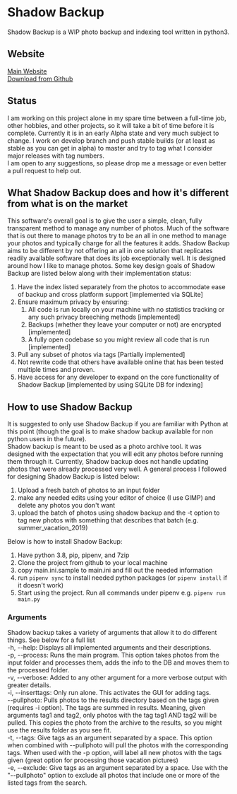 # Shadow Backup

Shadow Backup is a WIP photo backup and indexing tool written in python3.

## Website

[Main Website](https://jamesgaither.com/projects)  
[Download from Github](https://github.com/JamesGaither/shadow_backup/)

## Status

I am working on this project alone in my spare time between a full-time job, other hobbies, and other projects, so it will take a bit of time before it is complete. Currently it is in an early Alpha state and very much subject to change. I work on develop branch and push stable builds (or at least as stable as you can get in alpha) to master and try to tag what I consider major releases with tag numbers.  
I am open to any suggestions, so please drop me a message or even better a pull request to help out.

## What Shadow Backup does and how it's different from what is on the market

This software's overall goal is to give the user a simple, clean, fully transparent method to manage any number of photos. Much of the software that is out there to manage photos try to be an all in one method to manage your photos and typically charge for all the features it adds. Shadow Backup aims to be different by not offering an all in one solution that replicates readily available software that does its job exceptionally well. It is designed around how I like to manage photos. Some key design goals of Shadow Backup are listed below along with their implementation status:

1. Have the index listed separately from the photos to accommodate ease of backup and cross platform support [implemented via SQLite]
2. Ensure maximum privacy by ensuring:
    1. All code is run locally on your machine with no statistics tracking or any such privacy breeching methods [implemented]
    2. Backups (whether they leave your computer or not) are encrypted [implemented]
    3. A fully open codebase so you might review all code that is run [implemented]
3. Pull any subset of photos via tags [Partially implemented]
4. Not rewrite code that others have available online that has been tested multiple times and proven.
5. Have access for any developer to expand on the core functionality of Shadow Backup [implemented by using SQLite DB for indexing]

## How to use Shadow Backup

It is suggested to only use Shadow Backup if you are familiar with Python at this point (though the goal is to make shadow backup available for non python users in the future).  
Shadow backup is meant to be used as a photo archive tool. it was designed with the expectation that you will edit any photos before running them through it. Currently, Shadow backup does not handle updating photos that were already processed very well. A general process I followed for designing Shadow Backup is listed below:  

1. Upload a fresh batch of photos to an input folder
2. make any needed edits using your editor of choice (I use GIMP) and delete any photos you don't want
3. upload the batch of photos using shadow backup and the -t option to tag new photos with something that describes that batch (e.g. summer_vacation_2019)  

Below is how to install Shadow Backup:  

1. Have python 3.8, pip, pipenv, and 7zip
2. Clone the project from github to your local machine
3. copy main.ini.sample to main.ini and fill out the needed information
4. run `pipenv sync` to install needed python packages (or `pipenv install` if it doesn't work)
5. Start using the project. Run all commands under pipenv e.g. `pipenv run main.py`

### Arguments

Shadow backup takes a variety of arguments that allow it to do different things. See below for a full list  
-h, --help: Displays all implemented arguments and their descriptions.  
-p, --process: Runs the main program. This option takes photos from the input folder and processes them, adds the info to the DB and moves them to the processed folder.  
-v, --verbose: Added to any other argument for a more verbose output with greater details.  
-i, --inserttags: Only run alone. This activates the GUI for adding tags.  
--pullphoto: Pulls photos to the results directory based on the tags given (requires -i option). The tags are summed in results. Meaning, given arguments tag1 and tag2, only photos with the tag tag1 AND tag2 will be pulled. This copies the photo from the archive to the results, so you might use the results folder as you see fit.  
-t, --tags: Give tags as an argument separated by a space. This option when combined with --pullphoto will pull the photos with the corresponding tags. When used with the -p option, will label all new photos with the tags given (great option for processing those vacation pictures)  
-e, --exclude: Give tags as an argument separated by a space. Use with the "--pullphoto" option to exclude all photos that include one or more of the listed tags from the search.
